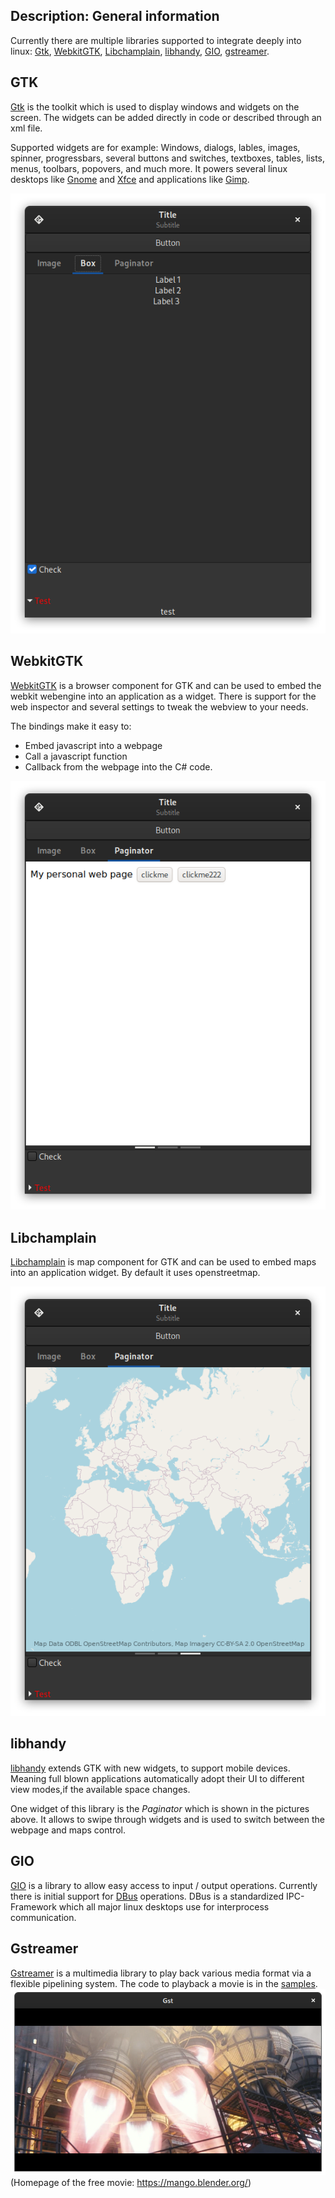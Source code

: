 Description: General information
---
Currently there are multiple libraries supported to integrate deeply into linux: [Gtk](#gtk), [WebkitGTK](#webkitgtk), [Libchamplain](#libchamplain), [libhandy](#libhandy), [GIO](#gio), [gstreamer](#gstreamer).

## GTK
[Gtk] is the toolkit which is used to display windows and widgets on the screen. The widgets can be added directly in code or described through an xml file.

Supported widgets are for example: Windows, dialogs, lables, images, spinner, progressbars, several buttons and switches, textboxes, tables,  lists, menus, toolbars, popovers, and much more. It powers several linux desktops like [Gnome] and [Xfce] and applications like [Gimp].

![A picture of an example gtk application][GtkApp]

## WebkitGTK
[WebkitGTK] is a browser component for GTK and can be used to embed the webkit webengine into an application as a widget. There is support for the web inspector and several settings to tweak the webview to your needs.

The bindings make it easy to:
* Embed javascript into a webpage
* Call a javascript function
* Callback from the webpage into the C# code.

![A picture of an example gtk application with visible webpage][GtkAppBrowser]

## Libchamplain
[Libchamplain] is map component for GTK and can be used to embed maps into an application widget. By default it uses openstreetmap.

![A picture of an example gtk application with visible openstreetmap][GtkAppMaps]

## libhandy
[libhandy] extends GTK with new widgets, to support mobile devices. Meaning full blown applications automatically adopt their UI to different view modes,if the available space changes.

One widget of this library is the *Paginator* which is shown in the pictures above. It allows to swipe through widgets and is used to switch between the webpage and maps control.

## GIO
[GIO] is a library to allow easy access to input / output operations. Currently there is initial support for [DBus] operations. DBus is a standardized IPC-Framework which all major linux desktops use for interprocess communication.

## Gstreamer
[Gstreamer] is a multimedia library to play back various media format via a flexible pipelining system. The code to playback a movie is in the [samples](https://github.com/gircore/gir.core/blob/develop/Samples/Gst/Play.cs).
![A picture of the Tears of Steel project played via gstreamer][GstSintel]
(Homepage of the free movie: https://mango.blender.org/)

[DBus]: https://www.freedesktop.org/wiki/Software/dbus/
[GIO]: https://developer.gnome.org/gio/stable/
[libhandy]: https://source.puri.sm/Librem5/libhandy
[Libchamplain]: https://wiki.gnome.org/Projects/libchamplain
[WebkitGTK]: https://webkitgtk.org/
[Gtk]: https://gtk.org
[Gimp]: https://gimp.org
[Gnome]: https://gnome.org
[Xfce]: https://xfce.org
[Gstreamer]: https://gstreamer.freedesktop.org/

[GtkApp]: GtkApp.png "Example GtkApp"
[GtkAppBrowser]: GtkAppBrowser.png "Example GtkApp with Browser"
[GtkAppMaps]: GtkAppMaps.png "Example GtkApp with Maps"
[GstSintel]: GstSintel.png "Gstreamer playing back Tears of Steel (https://mango.blender.org/)"